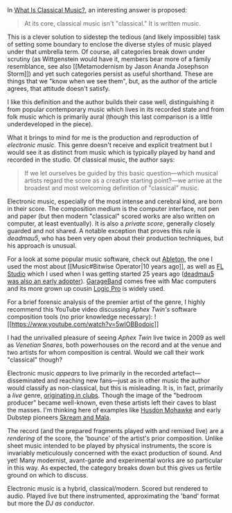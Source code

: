 In [What Is Classical Music?](https://www.theatlantic.com/magazine/archive/2025/05/aucoin-what-is-classical-music/682119/), an interesting answer is proposed:

> At its core, classical music isn't "classical." It is written music.

This is a clever solution to sidestep the tedious (and likely impossible) task of setting some boundary to enclose the diverse styles of music played under that umbrella term. Of course, all categories break down under scrutiny (as Wittgenstein would have it, members bear more of a family resemblance, see also [[Metamodernism by Jason Ananda Josephson Storm]]) and yet such categories persist as useful shorthand. These are things that we "know when we see them", but, as the author of the article agrees, that attitude doesn't satisfy.

I like this definition and the author builds their case well, distinguishing it from popular contemporary music which lives in its recorded state and from folk music which is primarily aural (though this last comparison is a little underdeveloped in the piece).

What it brings to mind for me is the production and reproduction of *electronic music*. This genre doesn't receive and explicit treatment but I would see it as distinct from music which is typically played by hand and recorded in the studio. Of classical music, the author says:

> If we let ourselves be guided by this basic question—which musical artists regard the score as a creative starting point?—we arrive at the broadest and most welcoming definition of "classical" music.

Electronic music, especially of the most intense and cerebral kind, are born in their score. The composition medium is the computer interface, not pen and paper (but then modern "classical" scored works are also written on computer, at least eventually). It is also a *private score*, generally closely guarded and not shared. A notable exception that proves this rule is *deadmau5*, who has been very open about their production techniques, but his approach is unusual.

For a look at some popular music software, check out [Ableton](https://www.ableton.com/), the one I used the most about [[Music#Bitwise Operator|10 years ago]], as well as [FL Studio](https://www.image-line.com/) which I used when I was getting started 25 years ago ([deadmau5 was also an early adopter](https://www.image-line.com/artists/deadmau5-joel-zimmerman)). [GarageBand](https://www.apple.com/mac/garageband/) comes free with Mac computers and its more grown up cousin [Logic Pro](https://www.apple.com/logic-pro/) is widely used.

For a brief forensic analysis of the premier artist of the genre, I highly recommend this YouTube video discussing *Aphex Twin's* software composition tools (no prior knowledge necessary):
![[https://www.youtube.com/watch?v=5wIOBBodoic]]

I had the unrivalled pleasure of seeing *Aphex Twin* live twice in 2009 as well as *Venetian Snares*, both powerhouses on the record and at the venue and two artists for whom composition is central. Would we call their work "classical" though?

Electronic music *appears* to live primarily in the recorded artefact—disseminated and reaching new fans—just as in other music the author would classify as non-classical, but this is misleading. It is, in fact, primarily a _live_ genre, [originating in clubs](https://www.imdb.com/title/tt0274309/). Though the image of the "bedroom producer" became well-known, even these artists left their caves to blast the masses. I'm thinking here of examples like [Husdon Mohawke](https://www.youtube.com/watch?v=RMrWWAY7MJM) and early Dubstep pioneers [Skream and Mala](https://www.youtube.com/watch?v=lVMsguwPvU4).

The record (and the prepared fragments played with and remixed live) are a *rendering* of the score, the 'bounce' of the artist's prior composition. Unlike sheet music intended to be played by physical instruments, the score is invariably meticulously concerned with the exact production of sound. And yet! Many modernist, avant-garde and experimental works are so particular in this way. As expected, the category breaks down but this gives us fertile ground on which to discuss.

Electronic music is a hybrid, classical/modern. Scored but rendered to audio. Played live but there instrumented, approximating the 'band' format but more the *DJ as conductor*.

